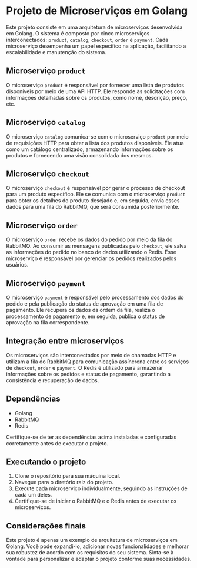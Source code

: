 # Projeto de Microserviços em Golang

Este projeto consiste em uma arquitetura de microserviços desenvolvida em Golang. O sistema é composto por cinco microserviços interconectados: `product`, `catalog`, `checkout`, `order` e `payment`. Cada microserviço desempenha um papel específico na aplicação, facilitando a escalabilidade e manutenção do sistema.

## Microserviço `product`

O microserviço `product` é responsável por fornecer uma lista de produtos disponíveis por meio de uma API HTTP. Ele responde às solicitações com informações detalhadas sobre os produtos, como nome, descrição, preço, etc.

## Microserviço `catalog`

O microserviço `catalog` comunica-se com o microserviço `product` por meio de requisições HTTP para obter a lista dos produtos disponíveis. Ele atua como um catálogo centralizado, armazenando informações sobre os produtos e fornecendo uma visão consolidada dos mesmos.

## Microserviço `checkout`

O microserviço `checkout` é responsável por gerar o processo de checkout para um produto específico. Ele se comunica com o microserviço `product` para obter os detalhes do produto desejado e, em seguida, envia esses dados para uma fila do RabbitMQ, que será consumida posteriormente.

## Microserviço `order`

O microserviço `order` recebe os dados do pedido por meio da fila do RabbitMQ. Ao consumir as mensagens publicadas pelo `checkout`, ele salva as informações do pedido no banco de dados utilizando o Redis. Esse microserviço é responsável por gerenciar os pedidos realizados pelos usuários.

## Microserviço `payment`

O microserviço `payment` é responsável pelo processamento dos dados do pedido e pela publicação do status de aprovação em uma fila de pagamento. Ele recupera os dados da ordem da fila, realiza o processamento de pagamento e, em seguida, publica o status de aprovação na fila correspondente.

## Integração entre microserviços

Os microserviços são interconectados por meio de chamadas HTTP e utilizam a fila do RabbitMQ para comunicação assíncrona entre os serviços de `checkout`, `order` e `payment`. O Redis é utilizado para armazenar informações sobre os pedidos e status de pagamento, garantindo a consistência e recuperação de dados.

## Dependências

- Golang
- RabbitMQ
- Redis

Certifique-se de ter as dependências acima instaladas e configuradas corretamente antes de executar o projeto.

## Executando o projeto

1. Clone o repositório para sua máquina local.
2. Navegue para o diretório raiz do projeto.
3. Execute cada microserviço individualmente, seguindo as instruções de cada um deles.
4. Certifique-se de iniciar o RabbitMQ e o Redis antes de executar os microserviços.

## Considerações finais

Este projeto é apenas um exemplo de arquitetura de microserviços em Golang. Você pode expandi-lo, adicionar novas funcionalidades e melhorar sua robustez de acordo com os requisitos do seu sistema. Sinta-se à vontade para personalizar e adaptar o projeto conforme suas necessidades.
